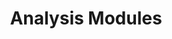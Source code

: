 ---
layout: default
title: Analysis Modules
nav_order: 2
has_children: true
permalink: /modules/analysis
---